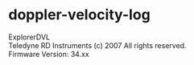# doppler-velocity-log

ExplorerDVL  
Teledyne RD Instruments (c) 2007 All rights reserved.  
Firmware Version: 34.xx
